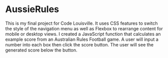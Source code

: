 # AussieRules

This is my final project for Code Louisville. It uses CSS features to switch the style of the navigation menu as well as Flexbox to rearrange content for mobile or desktop views. I created a JavaScript function that calculates an example score from an Australian Rules Football game. A user will input a number into each box then click the score button. The user will see the generated score below the button.
